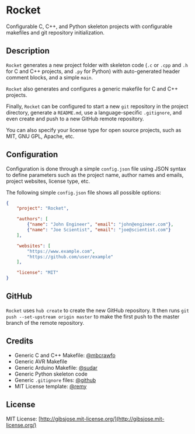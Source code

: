 # Rocket
Configurable C, C++, and Python skeleton projects with configurable makefiles and git repository initialization.

## Description
`Rocket` generates a new project folder with skeleton code (`.c` or `.cpp` and `.h` for C and C++ projects, and `.py` for Python) with auto-generated header comment blocks, and a simple `main`.

`Rocket` also generates and configures a generic makefile for C and C++ projects.

Finally, `Rocket` can be configured to start a new `git` repository in the project directory, generate a `README.md`, use a language-specific `.gitignore`, and even create and push to a new GitHub remote repository.

You can also specify your license type for open source projects, such as MIT, GNU GPL, Apache, etc.

## Configuration
Configuration is done through a simple `config.json` file using JSON syntax to define parameters such as the project name, author names and emails, project websites, license type, etc.

The following simple `config.json` file shows all possible options:
```json
{
    "project": "Rocket",

    "authors": [
        {"name": "John Engineer", "email": "john@engineer.com"},
        {"name": "Joe Scientist", "email": "joe@scientist.com"}
    ],

    "websites": [
        "https://www.example.com",
        "https://github.com/user/example"
    ],

    "license": "MIT"
}
```

## GitHub
`Rocket` uses `hub create` to create the new GitHub repository. It then runs `git push --set-upstream origin master` to make the first push to the master branch of the remote repository.

## Credits
* Generic C and C++ Makefile: [@mbcrawfo](https://github.com/mbcrawfo/GenericMakefile)
* Generic AVR Makefile
* Generic Arduino Makefile: [@sudar](https://github.com/sudar/Arduino-Makefile)
* Generic Python skeleton code
* Generic `.gitignore` files: [@github](https://github.com/github/gitignore)
* MIT License template: [@remy](https://github.com/remy/mit-license)

## License
MIT License: [http://gibsjose.mit-license.org/](http://gibsjose.mit-license.org/)
